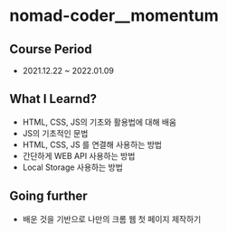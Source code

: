 # nomad-coder\_\_momentum

## **Course Period**

- 2021.12.22 ~ 2022.01.09

## **What I Learnd?**

- HTML, CSS, JS의 기초와 활용법에 대해 배움
- JS의 기초적인 문법
- HTML, CSS, JS 를 연결해 사용하는 방법
- 간단하게 WEB API 사용하는 방법
- Local Storage 사용하는 방법

## **Going further**

- 배운 것을 기반으로 나만의 크롬 웹 첫 페이지 제작하기
